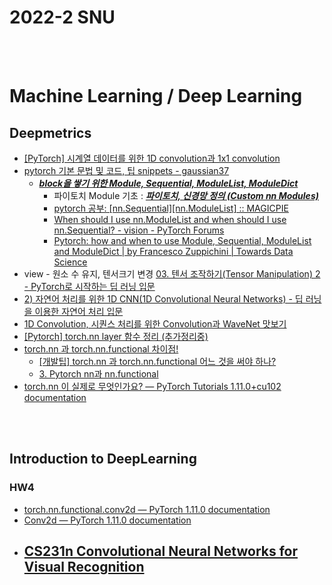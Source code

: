 2022-2 SNU
==========


 <br/><br/>


# Machine Learning / Deep Learning
## Deepmetrics
- [[PyTorch] 시계열 데이터를 위한 1D convolution과 1x1 convolution](https://sanghyu.tistory.com/24)
- [pytorch 기본 문법 및 코드, 팁 snippets - gaussian37](https://gaussian37.github.io/dl-pytorch-snippets/)
  - [___block을 쌓기 위한 Module, Sequential, ModuleList, ModuleDict___](https://gaussian37.github.io/dl-pytorch-snippets/#block%EC%9D%84-%EC%8C%93%EA%B8%B0-%EC%9C%84%ED%95%9C-module-sequential-modulelist-moduledict-1)
    - 파이토치 Module 기초 : [___파이토치, 신경망 정의 (Custom nn Modules)___](https://statisticsplaybook.tistory.com/13)
    - [pytorch 공부: [nn.Sequential][nn.ModuleList] :: MAGICPIE](https://michigusa-nlp.tistory.com/26)
    - [When should I use nn.ModuleList and when should I use nn.Sequential? - vision - PyTorch Forums](https://discuss.pytorch.org/t/when-should-i-use-nn-modulelist-and-when-should-i-use-nn-sequential/5463/6)
    - [Pytorch: how and when to use Module, Sequential, ModuleList and ModuleDict | by Francesco Zuppichini | Towards Data Science](https://towardsdatascience.com/pytorch-how-and-when-to-use-module-sequential-modulelist-and-moduledict-7a54597b5f17)
- view - 원소 수 유지, 텐서크기 변경 [03. 텐서 조작하기(Tensor Manipulation) 2 - PyTorch로 시작하는 딥 러닝 입문](https://wikidocs.net/52846)
- [2) 자연어 처리를 위한 1D CNN(1D Convolutional Neural Networks) - 딥 러닝을 이용한 자연어 처리 입문](https://wikidocs.net/80437)
- [1D Convolution, 시퀀스 처리를 위한 Convolution과 WaveNet 맛보기](https://velog.io/@changdaeoh/Convolutionforsequence)
- [[Pytorch] torch.nn layer 함수 정리 (추가정리중)](https://jaeyung1001.tistory.com/210)
- [torch.nn 과 torch.nn.functional 차이점!](https://cchhoo407.tistory.com/29)
  - [[개발팁] torch.nn 과 torch.nn.functional 어느 것을 써야 하나?](https://cvml.tistory.com/10)
  - [3. Pytorch nn과 nn.functional](https://dororongju.tistory.com/143)
- [torch.nn 이 실제로 무엇인가요? — PyTorch Tutorials 1.11.0+cu102 documentation](https://tutorials.pytorch.kr/beginner/nn_tutorial.html)


 <br/><br/>
 
## Introduction to DeepLearning 
### HW4
- [torch.nn.functional.conv2d — PyTorch 1.11.0 documentation](https://pytorch.org/docs/stable/generated/torch.nn.functional.conv2d.html)
- [Conv2d — PyTorch 1.11.0 documentation](https://pytorch.org/docs/stable/generated/torch.nn.Conv2d.html#torch.nn.Conv2d)
- [CS231n Convolutional Neural Networks for Visual Recognition](https://cs231n.github.io/convolutional-networks/)
  -